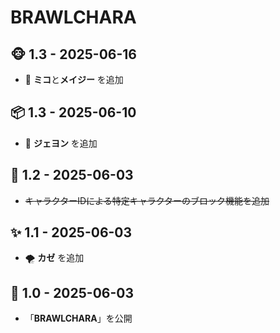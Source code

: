 # BRAWLCHARA

## 🐵 1.3 - 2025-06-16 
- 🔫 **ミコ**と**メイジー** を追加

## 📦 1.3 - 2025-06-10  
- 🧱 **ジェヨン** を追加  

## 🧪 1.2 - 2025-06-03  
- ~~キャラクターIDによる特定キャラクターのブロック機能を追加~~

## ✨ 1.1 - 2025-06-03  
- 🌪️ **カゼ** を追加  

## 🚀 1.0 - 2025-06-03  
- 「**BRAWLCHARA**」を公開